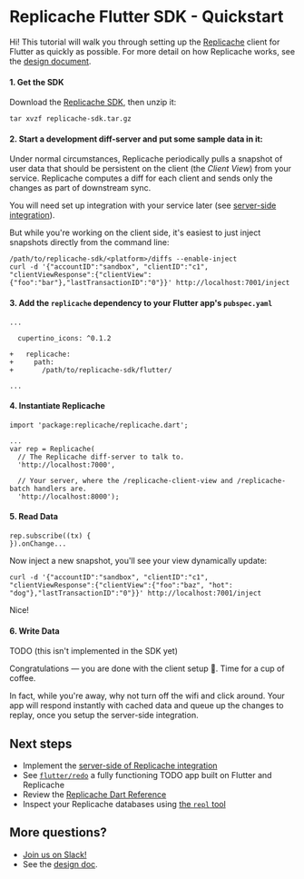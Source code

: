 # Replicache Flutter SDK - Quickstart

Hi! This tutorial will walk you through setting up the [Replicache](https://replicache.dev) client for Flutter as quickly as possible. For more detail on how Replicache works, see the [design document](https://github.com/rocicorp/replicache/blob/master/design.md).

#### 1. Get the SDK

Download the [Replicache SDK](https://github.com/rocicorp/replicache/releases/latest/download/replicache-sdk.tar.gz), then unzip it:

```
tar xvzf replicache-sdk.tar.gz
```

#### 2. Start a development diff-server and put some sample data in it:

Under normal circumstances, Replicache periodically pulls a snapshot of user data that should be persistent on the client (the *Client View*) from your service. Replicache computes a diff for each client and sends only the changes as part of downstream sync.

You will need set up integration with your service later (see [server-side integration](https://github.com/rocicorp/replicache/blob/master/README.md)).

But while you're working on the client side, it's easiest to just inject snapshots directly from the command line:

```
/path/to/replicache-sdk/<platform>/diffs --enable-inject
curl -d '{"accountID":"sandbox", "clientID":"c1", "clientViewResponse":{"clientView":{"foo":"bar"},"lastTransactionID":"0"}}' http://localhost:7001/inject
```

#### 3. Add the `replicache` dependency to your Flutter app's `pubspec.yaml`

```
...

  cupertino_icons: ^0.1.2

+   replicache:
+     path:
+       /path/to/replicache-sdk/flutter/

...
```

#### 4. Instantiate Replicache

```
import 'package:replicache/replicache.dart';

...
var rep = Replicache(
  // The Replicache diff-server to talk to.
  'http://localhost:7000',

  // Your server, where the /replicache-client-view and /replicache-batch handlers are.
  'http://localhost:8000');
```

#### 5. Read Data

```
rep.subscribe((tx) {
}).onChange...
```

Now inject a new snapshot, you'll see your view dynamically update:

```
curl -d '{"accountID":"sandbox", "clientID":"c1", "clientViewResponse":{"clientView":{"foo":"baz", "hot": "dog"},"lastTransactionID":"0"}}' http://localhost:7001/inject
```

Nice!

#### 6. Write Data

TODO (this isn't implemented in the SDK yet)


Congratulations — you are done with the client setup 🎉. Time for a cup of coffee.

In fact, while you're away, why not turn off the wifi and click around. Your app will respond instantly with cached data and queue up the changes to replay, once you setup the server-side integration.

## Next steps

- Implement the [server-side of Replicache integration](https://github.com/rocicorp/replicache/)
- See [`flutter/redo`](https://github.com/rocicorp/replicache-sdk-flutter/tree/master/sample/redo) a fully functioning TODO app built on Flutter and Replicache
- Review the [Replicache Dart Reference](https://flutter.doc.replicate.to/replicache/replicache-library.html)
- Inspect your Replicache databases using [the `repl` tool](https://github.com/rocicorp/replicache-server/blob/master/doc/cli.md)

## More questions?

* [Join us on Slack!](#TODO)
* See the [design doc](https://github.com/rocicorp/replicache/blob/master/design.md).
